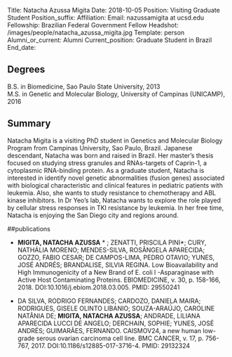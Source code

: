Title: Natacha Azussa Migita
Date: 2018-10-05
Position: Visiting Graduate Student
Position_suffix: 
Affiliation:
Email: nazussamigita at ucsd.edu
Fellowship: Brazilian Federal Government Fellow
Headshot: /images/people/natacha_azussa_migita.jpg
Template: person
Alumni_or_current: Alumni
Current_position: Graduate Student in Brazil
End_date:
<!-- Status: draft -->

## Degrees
B.S. in Biomedicine, Sao Paulo State University, 2013 <br>
M.S. in Genetic and Molecular Biology, University of Campinas (UNICAMP), 2016 <br>


## Summary

Natacha Migita is a visiting PhD student in Genetics and Molecular Biology Program from Campinas University, Sao Paulo, Brazil. Japanese descendant, Natacha was born and raised in Brazil. Her master’s thesis focused on studying stress granules and RNAs-targets of Caprin-1, a cytoplasmic RNA-binding protein. As a graduate student, Natacha is interested in identify novel genetic abnormalities (fusion genes) associated with biological characteristic and clinical features in pediatric patients with leukemia. Also, she wants to study resistance to chemotherapy and ABL kinase inhibitors. In Dr Yeo’s lab, Natacha wants to explore the role played by cellular stress responses in TKI resistance by leukemia. In her free time, Natacha is enjoying the San Diego city and regions around. 


##publications

* **MIGITA, NATACHA AZUSSA** * ; ZENATTI, PRISCILA PINI*; CURY, NATHÁLIA MORENO; MENDES-SILVA, ROSÂNGELA APARECIDA; GOZZO, FABIO CESAR; DE CAMPOS-LIMA, PEDRO OTAVIO; YUNES, JOSÉ ANDRÉS; BRANDALISE, SILVIA REGINA. Low Bioavailability and High Immunogenicity of a New Brand of E. coli l -Asparaginase with Active Host Contaminating Proteins. EBIOMEDICINE, v. 30, p. 158-166, 2018. DOI:10.1016/j.ebiom.2018.03.005. PMID: 29550241

* DA SILVA, RODRIGO FERNANDES; CARDOZO, DANIELA MAIRA; RODRIGUES, GISELE OLINTO LIBANIO; SOUZA-ARAÚJO, CAROLINE NATÂNIA DE; **MIGITA, NATACHA AZUSSA**; ANDRADE, LILIANA APARECIDA LUCCI DE ANGELO; DERCHAIN, SOPHIE; YUNES, JOSÉ ANDRÉS; GUIMARÃES, FERNANDO. CAISMOV24, a new human low-grade serous ovarian carcinoma cell line. BMC CANCER, v. 17, p. 756-767, 2017. DOI:10.1186/s12885-017-3716-4. PMID: 29132324